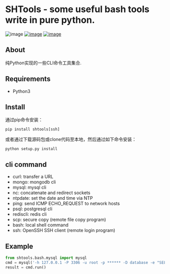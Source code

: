 # SHTools - some useful bash tools write in pure python.

![image](https://img.shields.io/badge/made_in-china-ff2121.svg)
[![image](https://img.shields.io/pypi/v/shtools.svg)](https://pypi.org/project/shtools/)
[![image](https://img.shields.io/pypi/l/shtools.svg)](https://pypi.org/project/shtools/)

## About
纯Python实现的一些CLI命令工具集合.

## Requirements
- Python3

## Install
通过pip命令安装：
```shell
pip install shtools[ssh]
```
或者通过下载源码包或clone代码至本地，然后通过如下命令安装：
```shell
python setup.py install
```

## cli command
- curl: transfer a URL
- mongo: mongodb cli
- mysql: mysql cli
- nc: concatenate and redirect sockets
- ntpdate: set the date and time via NTP
- ping: send ICMP ECHO_REQUEST to network hosts
- psql: postgresql cli
- rediscli: redis cli
- scp: secure copy (remote file copy program)
- bash: local shell command
- ssh: OpenSSH SSH client (remote login program)

## Example
```python
from shtools.bash.mysql import mysql
cmd = mysql('-h 127.0.0.1 -P 3306 -u root -p ****** -D database -e "SELECT * FROM table"')
result = cmd.run()
```
